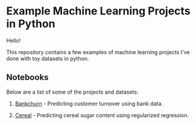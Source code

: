 # Example Machine Learning Projects in Python

Hello!

This repository contains a few examples of machine learning projects I've done with toy datasets in python.

## Notebooks

Below are a list of some of the projects and datasets:

1. [Bankchurn](./bankchurn-dataset/) - Predicting customer turnover using bank data.

2. [Cereal](./cereal-dataset/) - Predicting cereal sugar content using regularized regression.
